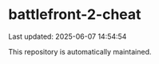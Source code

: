 # battlefront-2-cheat

Last updated: 2025-06-07 14:54:54

This repository is automatically maintained.
